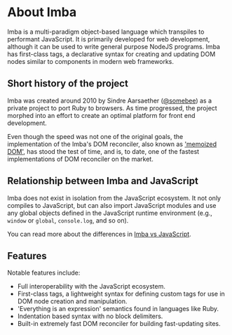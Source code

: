 # About Imba

Imba is a multi-paradigm object-based language which transpiles to performant
JavaScript. It is primarily developed for web development, although it can be
used to write general purpose NodeJS programs. Imba has first-class tags, a
declarative syntax for creating and updating DOM nodes similar to components
in modern web frameworks.

## Short history of the project

Imba was created around 2010 by Sindre Aarsaether
([@somebee](https://github.com/somebee/)) as a private project to port Ruby
to browsers. As time progressed, the project morphed into an effort to create
an optimal platform for front end development.

Even though the speed was not one of the original goals, the implementation
of the Imba's DOM reconciler, also known as ['memoized
DOM'](../appendices/memoized.md), has stood the test of time, and is, to date,
one of the fastest implementations of DOM reconciler on the market.

## Relationship between Imba and JavaScript

Imba does not exist in isolation from the JavaScript ecosystem. It not only 
compiles to JavaScript, but can also import JavaScript modules and use any
global objects defined in the JavaScript runtime environment (e.g., `window` or 
`global`, `console.log`, and so on).

You can read more about the differences in [Imba vs JavaScript](javascript.md).

## Features

Notable features include:

- Full interoperability with the JavaScript ecosystem.
- First-class tags, a lightweight syntax for defining custom tags for use in 
  DOM node creation and manipulation.
- 'Everything is an expression' semantics found in languages like Ruby.
- Indentation based syntax with no block delimiters.
- Built-in extremely fast DOM reconciler for building fast-updating sites.
